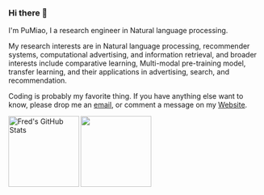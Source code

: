 ### Hi there 👋

I'm PuMiao, I a research engineer in Natural language processing.   

My research interests are in Natural language processing, recommender systems, computational advertising, and information retrieval, and broader interests include comparative learning, Multi-modal pre-training model, transfer learning, and their applications in advertising, search, and recommendation.


Coding is probably my favorite thing. If you have anything else want to know,  please drop me an [email](mailto:pu.miao@foxmail.com), or comment a message on my [Website](https://enze5088.github.io/).

<img align="left" alt="Fred's GitHub Stats" src="https://github-readme-stats.vercel.app/api?username=enze5088&show_icons=true&count_private=true&theme=chartreuse-dark&hide_border=true" height="140"/>

<img align="center" src="https://github-readme-stats.vercel.app/api/top-langs/?username=enze5088&layout=compact&theme=chartreuse-dark&hide_border=true" height="140"/>

<!--
**enze5088/enze5088** is a ✨ _special_ ✨ repository because its `README.md` (this file) appears on your GitHub profile.

Here are some ideas to get you started:

- 🔭 I’m currently working on ...
- 🌱 I’m currently learning ...
- 👯 I’m looking to collaborate on ...
- 🤔 I’m looking for help with ...
- 💬 Ask me about ...
- 📫 How to reach me: ...
- 😄 Pronouns: ...
- ⚡ Fun fact: ...
-->
